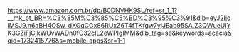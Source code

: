 https://www.amazon.com.br/dp/B0DNVHK9SL/ref=sr_1_1?__mk_pt_BR=%C3%85M%C3%85%C5%BD%C3%95%C3%91&dib=eyJ2IjoiMSJ9.n6aBH4OSw_dXGqCGx86RUxZ6T4fTKfgw7yjJEab95SA.Z3QWueUjYK3GZiFjCjkWUvWADn0fC32cIL2eWPIgIMM&dib_tag=se&keywords=acacia&qid=1732415776&s=mobile-apps&sr=1-1
